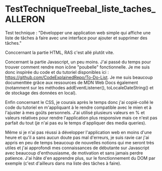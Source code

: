 # TestTechniqueTreebal_liste_taches_ALLERON
Test technique : "Développer une application web simple qui affiche une liste de tâches à faire avec une interface pour ajouter et supprimer des tâches."

Conccernant la partie HTML, RAS c'est allé plutôt vite.

Concernant la partie Javascript, un peu moins. J'ai passé du temps pour trouver comment rendre mon icône "poubelle" fonctionnelle. Je me suis donc inspirée du code et du tutoriel disponibles ici : https://github.com/CodeExplainedRepo/To-Do-List. Je me suis beaucoup documenttée grâce aux ressources de MDN Web Docs également (notamment sur les méthodes addEventListener(), toLocaleDateString() et de stockage des données en local).

Enfin concernant le CSS, je courais après le temps donc j'ai copié-collé le code du tutoriel en m'appliquant à le rendre compatible avec le mien et à l'ajuster à mes goûts personnels. J'ai utilisé plusieurs valeurs en % et valeurs relatives pour rendre l'application plus responsive mais ce n'est pas parfait du tout (je n'ai pas eu le temps d'appliquer des media queries).

Même si je n'ai pas réussi à développer l'application web en moins d'une heure et qu'il a sans aucun doute pas mal d'erreurs, je suis ravie car j'ai appris en peu de temps beaucoup de nouvelles notions qui me seront très utiles et j'ai approfondi mes connaissances de débutante sur Javascript avec beaucoup d'enthousiasme, de motivation et sans jamais perdre patience. J'ai hâte d'en apprendre plus, sur le fonctionnement du DOM par exemple (c'est d'ailleurs dans ma liste des tâches à faire).
